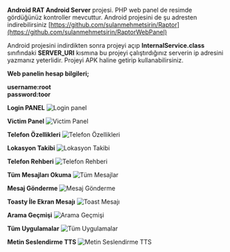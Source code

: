 **Android RAT Android Server** projesi. PHP web panel de resimde gördüğünüz kontroller mevcuttur. 
Android projesini de şu adresten indirebilirsiniz
[https://github.com/sulanmehmetsirin/Raptor](https://github.com/sulanmehmetsirin/RaptorWebPanel)

Android projesini indirdikten sonra projeyi açıp **InternalService.class** sınıfındaki **SERVER_URI** kısmına 
bu projeyi çalıştırdığınız serverin ip adresini yazmanız yeterlidir. Projeyi APK haline getirip kullanabilirsiniz.

**Web panelin hesap bilgileri;**

**username:root**
</br>
**password:toor**

**Login PANEL**
![Login panel](https://github.com/sulanmehmetsirin/RaptorWebPanel/blob/main/public/images/login.png)


**Victim Panel**
![Victim Panel](https://github.com/sulanmehmetsirin/RaptorWebPanel/blob/main/public/images/victim-panel.png)

**Telefon Özellikleri**
![Telefon Özellikleri](https://github.com/sulanmehmetsirin/RaptorWebPanel/blob/main/public/images/telefon-detay.png)

**Lokasyon Takibi**
![Lokasyon Takibi](https://github.com/sulanmehmetsirin/RaptorWebPanel/blob/main/public/images/lokasyon-takibi.png)

**Telefon Rehberi**
![Telefon Rehberi](https://github.com/sulanmehmetsirin/RaptorWebPanel/blob/main/public/images/rehber-kay%C4%B1tlar%C4%B1.png)

**Tüm Mesajları Okuma**
![Tüm Mesajlar](https://github.com/sulanmehmetsirin/RaptorWebPanel/blob/main/public/images/t%C3%BCm-mesajlar.png)

**Mesaj Gönderme**
![Mesaj Gönderme](https://github.com/sulanmehmetsirin/RaptorWebPanel/blob/main/public/images/mesaj-g%C3%B6nder.png)

**Toasty İle Ekran Mesajı**
![Toast Mesajı](https://github.com/sulanmehmetsirin/RaptorWebPanel/blob/main/public/images/ekran-mesaj%C4%B1.png)

**Arama Geçmişi**
![Arama Geçmişi](https://github.com/sulanmehmetsirin/RaptorWebPanel/blob/main/public/images/t%C3%BCm-aramalar.png)

**Tüm Uygulamalar**
![Tüm Uygulamalar](https://github.com/sulanmehmetsirin/RaptorWebPanel/blob/main/public/images/t%C3%BCm-uygulamalar.png)

**Metin Seslendirme TTS**
![Metin Seslendirme TTS](https://github.com/sulanmehmetsirin/RaptorWebPanel/blob/main/public/images/yaz%C4%B1-seslendirme.png)
